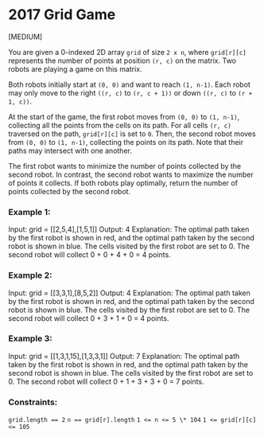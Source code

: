 # 2017 Grid Game

[MEDIUM]

You are given a 0-indexed 2D array `grid` of size `2 x n`, where `grid[r][c]` represents the number of points at position `(r, c)` on the matrix.
Two robots are playing a game on this matrix.

Both robots initially start at `(0, 0)` and want to reach `(1, n-1)`. Each robot may only move to the right `((r, c)` to `(r, c + 1))` or down `((r, c)` to `(r + 1, c))`.

At the start of the game, the first robot moves from `(0, 0)` to `(1, n-1)`, collecting all the points from the cells on its path.
For all cells `(r, c)` traversed on the path, `grid[r][c]` is set to `0`. Then, the second robot moves from `(0, 0)` to `(1, n-1)`, collecting the points on its path.
Note that their paths may intersect with one another.

The first robot wants to minimize the number of points collected by the second robot. In contrast, the second robot wants to maximize the number of points it collects.
If both robots play optimally, return the number of points collected by the second robot.

### Example 1:

Input: grid = [[2,5,4],[1,5,1]]
Output: 4
Explanation: The optimal path taken by the first robot is shown in red, and the optimal path taken by the second robot is shown in blue.
The cells visited by the first robot are set to 0.
The second robot will collect 0 + 0 + 4 + 0 = 4 points.

### Example 2:

Input: grid = [[3,3,1],[8,5,2]]
Output: 4
Explanation: The optimal path taken by the first robot is shown in red, and the optimal path taken by the second robot is shown in blue.
The cells visited by the first robot are set to 0.
The second robot will collect 0 + 3 + 1 + 0 = 4 points.

### Example 3:

Input: grid = [[1,3,1,15],[1,3,3,1]]
Output: 7
Explanation: The optimal path taken by the first robot is shown in red, and the optimal path taken by the second robot is shown in blue.
The cells visited by the first robot are set to 0.
The second robot will collect 0 + 1 + 3 + 3 + 0 = 7 points.

### Constraints:

`grid.length == 2`
`n == grid[r].length`
`1 <= n <= 5 \* 104`
`1 <= grid[r][c] <= 105`
